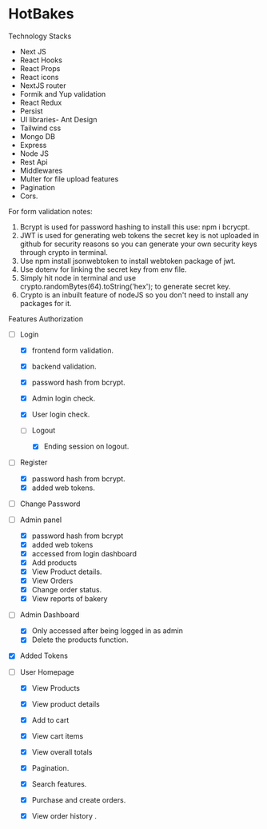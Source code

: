 # HotBakes

Technology Stacks
- Next JS
- React Hooks 
- React Props
- React icons
- NextJS router
- Formik and Yup validation
- React Redux
- Persist
- UI libraries- Ant Design
- Tailwind css
- Mongo DB
- Express
- Node JS
- Rest Api
- Middlewares
- Multer for file upload features
- Pagination
- Cors.


For form validation notes:
1) Bcrypt is used for password hashing to install this use: npm i bcrycpt.
2) JWT is used for generating web tokens the secret key is not uploaded in github for security reasons so you can generate your own security keys through crypto in terminal.
3) Use npm install jsonwebtoken to install webtoken package of jwt.
4) Use dotenv for linking the secret key from env file.
5) Simply hit node in terminal and use crypto.randomBytes(64).toString('hex'); to generate secret key.
6) Crypto is an inbuilt feature of nodeJS so you don't need to install any packages for it.

Features
Authorization
- [ ] Login 
    - [x] frontend form validation.
    - [x] backend validation.
    - [x] password hash from bcrypt.
    - [x] Admin login check.
    - [x] User login check.


    - [ ] Logout
        - [x] Ending session on logout.

- [ ] Register
    - [x] password hash from bcrypt.
    - [x] added web tokens.
- [ ] Change Password

- [ ] Admin panel
    - [x] password hash from bcrypt
    - [x] added web tokens
    - [x] accessed from login dashboard
    - [x] Add products
    - [x] View Product details.
    - [x] View Orders
    - [x] Change order status.
    - [x] View reports of bakery   

 - [ ] Admin Dashboard
     - [x] Only accessed after being logged in as admin
     - [x] Delete the products function.

- [x] Added Tokens

- [ ] User Homepage
    - [x] View Products
    - [x] View product details
    - [x] Add to cart
    - [x] View cart items
    - [x] View overall totals
    - [x] Pagination.
    - [x] Search features.
    - [x] Purchase and create orders.
    - [x] View order history .


